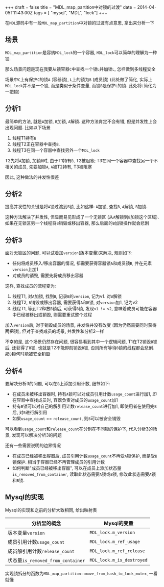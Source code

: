 +++
draft = false
title = "MDL_map_partition中对锁的过渡"
date = 2014-04-05T11:43:00Z
tags = [ "mysql", "MDL", "lock"]
+++

在`MDL`源码中有一段`MDL_map_partition`中对锁的过渡有点意思, 拿出来分析一下

场景
---

`MDL_map_partition`是容纳`MDL_lock`的一个容器, `MDL_lock`可以简单的理解为一种锁.

那么场景问题是现在我要从锁容器`C`中查找一个锁`L`并加锁`L`, 怎样做到多线程安全

场景中`C`上有保护`C`的锁`A` (容器锁), `L`上的锁为`B` (成员锁) (此处做了简化, 实际上`MDL_lock`并不是一个锁, 而是类似于条件变量, 而锁`B`是保护`L`的锁. 此处将`L`简化为一把锁)

分析1
---

最简单的方法, 就是`A`加锁, `B`加锁, `A`解锁. 这种方法肯定不会有错, 但是并发性上会出现问题. 比如以下场景

1. 线程T1持有`B`
2. 线程T2正在容器中查找`B`. 
3. 线程T3在同一个容器中查找另外一个`MDL_lock`

T2先将`A`加锁, 加锁`B`时, 由于T1持有`B`, T2被阻塞; T3在同一个容器中查找另一个不相关的成员, 先要加锁`A`, `A`被T2持有, T3被阻塞

因此, 这种做法的并发性很差

分析2
---

提高并发性的关键是将`A`锁过渡到`B`锁, 比如这样: `A`加锁, 查找`B`, `A`解锁, `B`加锁. 

这种方法解决了并发性, 但显而易见形成了一个无锁区 (从`A`解锁到`B`加锁这个区域). 如果在无锁区另一个线程将`B`销毁或移出容器, 那么后面的`B`加锁操作就会悲剧

分析3
---

面对无锁区的问题, 可以试着加`version`(版本变量)来解决, 规则如下:

* 任何将成员移入/移出容器的情况, 都需要获得容器锁`A`和成员锁`B`, 并在元素`version`上加1
* 对成员的销毁, 需要先将成员移出容器

这样, 查找成员的流程变为:

1. 线程T1, 对`A`加锁, 找到`B`, 记录`B`的`version`, 记为v1. 对`A`解锁
2. 线程T2, `B`销毁或移出容器, 需要获得`A`和`B`锁, 对`version`加1, 记为v2
3. 线程T1, 等到T2释放`B`锁后, 可获得`B`锁, 发现`v1 != v2`, 意味着成员可能在容器中已经被移出或销毁, 则需要重试整个过程

加入`version`后, 对于销毁成员的场景, 并发性并没有改变 (因为仍然需要同时获得两把锁), 但对于查找成员的场景, 并发性和分析2一样

不幸的是, 这个场景仍然存在问题, 很容易看到其中一个逻辑问题, T1在T2销毁`B`锁后, 还获得了`B`锁. 也就是T2不能即刻销毁`B`锁, 否则所有等待`B`锁的线程都会悲剧. 那`B`锁何时能被安全销毁

分析4
---

要解决分析3的问题, 可以在`B`上添加引用计数, 细节如下:

* 在成员未被移出容器时, 持有`A`锁可以对成员引用计数`usage_count`进行加1, 即在容器中查找成员时, 容器负责对成员的`usage_count`加1
* 持有`B`锁可以对自己的解引用计数`release_count`进行加1, 即使用者在使用完`B`后, 对`B`进行解引用
* 如果`usage_count` == `release_count`, 则`B`可以被安全销毁

可以看到`usage_count`和`release_count`在分别在不同锁的保护下, 代入分析3的场景, 发现可以解决分析3的问题

还有一些需要说明的边界情况

* 在成员已经被移出容器后, 成员引用计数`usage_count`不再受`A`锁保护, 而是受`B`锁保护. 相当于容器已经不再管理成员的引用计数
* 如何判断"成员已经被移出容器", 可以在成员上添加状态量`is_removed_from_container`, 读取此状态需要`A`锁或`B`锁, 修改此状态需要`A`锁和`B`锁. 

Mysql的实现
---

Mysql的实现和之前的分析大致相同, 给出映射表

分析里的概念 | Mysql的变量
--- | --- 
版本变量`version` | `MDL_lock.m_version`
成员引用计数`usage_count` | `MDL_lock.m_ref_usage`
成员解引用计数`release_count` | `MDL_lock.m_ref_release`
状态量`is_removed_from_container` | `MDL_lock.m_is_destroyed`

实现锁拆分的函数为`MDL_map_partition::move_from_hash_to_lock_mutex`, 一看就懂